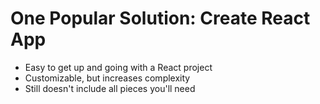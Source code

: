 # One Popular Solution: Create React App

- Easy to get up and going with a React project
- Customizable, but increases complexity
- Still doesn't include all pieces you'll need
